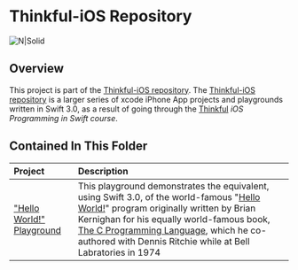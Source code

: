 # Thinkful-iOS Repository 

![N|Solid](https://cldup.com/vkMWNVd08U.png)

## Overview
This project is part of the [Thinkful-iOS repository][thinkful_ios_repro]. The [Thinkful-iOS repository][thinkful_ios_repro] is a larger series of xcode iPhone App projects and playgrounds written in Swift 3.0, as a result of going through the [Thinkful][thinkful] _iOS Programming in Swift course_.

## Contained In This Folder

| Project        | Description | 
|:-------------|:-------------|
| ["Hello World!" Playground][hello_playground]      | This playground demonstrates the equivalent, using Swift 3.0, of the world-famous "[Hello World!][hello_world]" program originally written by Brian Kernighan for his equally world-famous book, [The C Programming Language][c], which he co-authored with Dennis Ritchie while at Bell Labratories in 1974 |

[thinkful]: <http://thinkful.com>
[thinkful_ios_repro]:<https://github.com/gangelo/Thinkful-iOS>
[c]:<https://en.wikipedia.org/wiki/The_C_Programming_Language>
[hello_world]: <https://en.wikipedia.org/wiki/%22Hello,_World!%22_program>
[hello_playground]: <https://github.com/gangelo/Thinkful-iOS/tree/master/Unit%2001/Lesson%2001/Hello%20World.playground>
